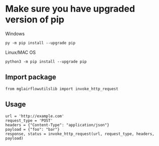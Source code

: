 
# Make sure you have upgraded version of pip
Windows
```
py -m pip install --upgrade pip
```

Linux/MAC OS
```
python3 -m pip install --upgrade pip
```

## Import package
```
from mglairflowutilslib import invoke_http_request
```

## Usage

```
url = 'http://example.com'
request_type = 'POST'
headers = {"Content-Type": "application/json"}
payload = {"foo": "bar"}
response, status = invoke_http_request(url, request_type, headers, payload)
```


